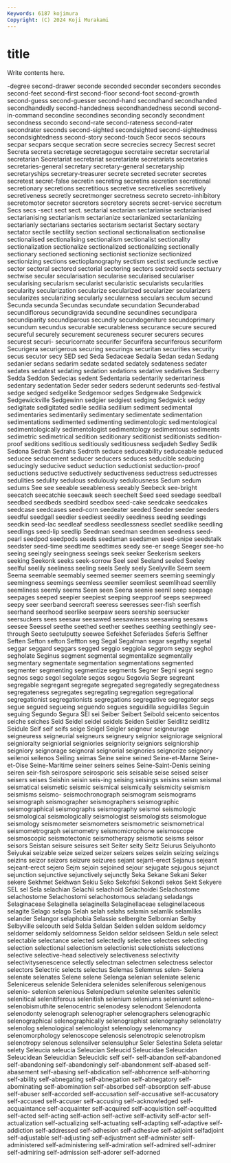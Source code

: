 ```yaml
---
Keywords: 6187 kojimura
Copyright: (C) 2024 Koji Murakami
---
```


# title

Write contents here.



-degree second-drawer seconde seconded seconder seconders secondes second-feet second-first
second-floor second-foot second-growth second-guess second-guesser second-hand secondhand secondhanded secondhandedly second-handedness
secondhandedness secondi second-in-command secondine secondines seconding secondly secondment secondness secondo
second-rate second-rateness second-rater secondrater seconds second-sighted secondsighted second-sightedness secondsightedness second-story
second-touch Secor secos secours secpar secpars secque secration secre secrecies
secrecy Secrest secret Secreta secreta secretage secretagogue secretaire secretar secretarial
secretarian Secretariat secretariat secretariate secretariats secretaries secretaries-general secretary secretary-general secretaryship
secretaryships secretary-treasurer secrete secreted secreter secretes secretest secret-false secretin secreting
secretins secretion secretional secretionary secretions secretitious secretive secretivelies secretively secretiveness
secretly secretmonger secretness secreto secreto-inhibitory secretomotor secretor secretors secretory secrets
secret-service secretum Secs secs -sect sect sect. sectarial sectarian sectarianise
sectarianised sectarianising sectarianism sectarianize sectarianized sectarianizing sectarianly sectarians sectaries sectarism
sectarist Sectary sectary sectator sectile sectility section sectional sectionalisation sectionalise
sectionalised sectionalising sectionalism sectionalist sectionality sectionalization sectionalize sectionalized sectionalizing sectionally
sectionary sectioned sectioning sectionist sectionize sectionized sectionizing sections sectioplanography sectism
sectist sectiuncle sective sector sectoral sectored sectorial sectoring sectors sectroid
sects sectuary sectwise secular secularisation secularise secularised seculariser secularising secularism
secularist secularistic secularists secularities secularity secularization secularize secularized secularizer secularizers
secularizes secularizing secularly secularness seculars seculum secund Secunda secunda Secundas
secundate secundation Secunderabad secundiflorous secundigravida secundine secundines secundipara secundiparity secundiparous
secundly secundogeniture secundoprimary secundum secundus securable securableness securance secure secured
secureful securely securement secureness securer securers secures securest securi- securicornate
securifer Securifera securiferous securiform Securigera securigerous securing securings securitan securities
security secus secutor secy SED sed Seda Sedaceae Sedalia Sedan
sedan Sedang sedanier sedans sedarim sedate sedated sedately sedateness sedater
sedates sedatest sedating sedation sedations sedative sedatives Sedberry Sedda Seddon
Sedecias sedent Sedentaria sedentarily sedentariness sedentary sedentation Seder seder seders
sederunt sederunts sed-festival sedge sedged sedgelike Sedgemoor sedges Sedgewake Sedgewick
Sedgewickville Sedgewinn sedgier sedgiest sedging Sedgwick sedgy sedigitate sedigitated sedile
sedilia sedilium sediment sedimental sedimentaries sedimentarily sedimentary sedimentate sedimentation sedimentations
sedimented sedimenting sedimentologic sedimentological sedimentologically sedimentologist sedimentology sedimentous sediments sedimetric
sedimetrical sedition seditionary seditionist seditionists sedition-proof seditions seditious seditiously seditiousness
sedjadeh Sedley Sedlik Sedona Sedrah Sedrahs Sedroth seduce seduceability seduceable
seduced seducee seducement seducer seducers seduces seducible seducing seducingly seducive
seduct seduction seductionist seduction-proof seductions seductive seductively seductiveness seductress seductresses
sedulities sedulity sedulous sedulously sedulousness Sedum sedum sedums See see
seeable seeableness seeably Seebeck see-bright seecatch seecatchie seecawk seech seechelt
Seed seed seedage seedball seedbed seedbeds seedbird seedbox seed-cake seedcake
seedcakes seedcase seedcases seed-corn seedeater seeded Seeder seeder seeders seedful
seedgall seedier seediest seedily seediness seeding seedings seedkin seed-lac seedleaf
seedless seedlessness seedlet seedlike seedling seedlings seed-lip seedlip Seedman seedman
seedmen seedness seed-pearl seedpod seedpods seeds seedsman seedsmen seed-snipe seedstalk
seedster seed-time seedtime seedtimes seedy see-er seege Seeger see-ho seeing
seeingly seeingness seeings seek seeker Seekerism seekers seeking Seekonk seeks
seek-sorrow Seel seel Seeland seeled Seeley seelful seelily seeliness seeling
seels Seely seely Seelyville Seem seem Seema seemable seemably seemed
seemer seemers seeming seemingly seemingness seemings seemless seemlier seemliest seemlihead
seemlily seemliness seemly seems Seen seen Seena seenie seenil seep
seepage seepages seeped seepier seepiest seeping seepproof seeps seepweed seepy
seer seerband seercraft seeress seeresses seer-fish seerfish seerhand seerhood seerlike
seerpaw seers seership seersucker seersuckers sees seesaw seesawed seesawiness seesawing
seesaws seesee Seessel seethe seethed seether seethes seething seethingly see-through
Seeto seetulputty seewee Sefekhet Seferiades Seferis Seffner Seften Sefton sefton
Seftton seg Segal Segalman segar segathy segetal seggar seggard seggars
segged seggio seggiola seggrom seggy seghol segholate Seginus segment segmental
segmentalize segmentally segmentary segmentate segmentation segmentations segmented segmenter segmenting segmentize
segments Segner Segni segni segno segnos sego segol segolate segos
segou Segovia Segre segreant segregable segregant segregate segregated segregatedly segregatedness
segregateness segregates segregating segregation segregational segregationist segregationists segregations segregative segregator
segs segue segued segueing seguendo segues seguidilla seguidillas Seguin seguing
Segundo Segura SEI sei Seiber Seibert Seibold seicento seicentos seiche
seiches Seid Seidel seidel seidels Seiden Seidler Seidlitz seidlitz Seidule
Seif seif seifs seige Seigel Seigler seigneur seigneurage seigneuress seigneurial
seigneurs seigneury seignior seigniorage seignioral seignioralty seigniorial seigniories seigniority seigniors
seigniorship seigniory seignorage seignoral seignorial seignories seignorize seignory seilenoi seilenos
Seiling seimas Seine seine seined Seine-et-Marne Seine-et-Oise Seine-Maritime seiner seiners
seines Seine-Saint-Denis seining seiren seir-fish seirospore seirosporic seis seisable seise
seised seiser seisers seises Seishin seisin seis-ing seising seisings seisins
seism seismal seismatical seismetic seismic seismical seismically seismicity seismism seismisms
seismo- seismochronograph seismogram seismograms seismograph seismographer seismographers seismographic seismographical seismographs
seismography seismol seismologic seismological seismologically seismologist seismologists seismologue seismology seismometer
seismometers seismometric seismometrical seismometrograph seismometry seismomicrophone seismoscope seismoscopic seismotectonic seismotherapy
seismotic seisms seisor seisors Seistan seisure seisures seit Seiter seity
Seitz Seiurus Seiyuhonto Seiyukai seizable seize seized seizer seizers seizes
seizin seizing seizings seizins seizor seizors seizure seizures sejant sejant-erect
Sejanus sejeant sejeant-erect sejero Sejm sejoin sejoined sejour sejugate sejugous
sejunct sejunction sejunctive sejunctively sejunctly Seka Sekane Sekani Seker sekere
Sekhmet Sekhwan Sekiu Seko Sekofski Sekondi sekos Sekt Sekyere SEL
sel Sela selachian Selachii selachoid Selachoidei Selachostome selachostome Selachostomi selachostomous
seladang seladangs Selaginaceae Selaginella selaginella Selaginellaceae selaginellaceous selagite Selago selago
Selah selah selahs selamin selamlik selamliks selander Selangor selaphobia Selassie
selbergite Selbornian Selby Selbyville selcouth seld Selda Seldan Selden selden
seldom seldomcy seldomer seldomly seldomness Seldon seldor seldseen Seldun sele
select selectable selectance selected selectedly selectee selectees selecting selection selectional
selectionism selectionist selectionists selections selective selective-head selectively selectiveness selectivity selectivitysenescence
selectly selectman selectmen selectness selector selectors Selectric selects selectus Selemas
Selemnus selen- Selena selenate selenates Selene selene Selenga selenian seleniate
selenic Selenicereus selenide Selenidera selenides seleniferous selenigenous selenio- selenion selenious
Selenipedium selenite selenites selenitic selenitical selenitiferous selenitish selenium seleniums seleniuret
seleno- selenobismuthite selenocentric selenodesy selenodont Selenodonta selenodonty selenograph selenographer selenographers
selenographic selenographical selenographically selenographist selenography selenolatry selenolog selenological selenologist selenology
selenomancy selenomorphology selenoscope selenosis selenotropic selenotropism selenotropy selenous selensilver selensulphur
Seler Selestina Seleta seletar selety Seleucia seleucia Seleucian Seleucid Seleucidae
Seleucidan Seleucidean Seleucidian Seleucidic self self- self-abandon self-abandoned self-abandoning self-abandoningly
self-abandonment self-abased self-abasement self-abasing self-abdication self-abhorrence self-abhorring self-ability self-abnegating self-abnegation
self-abnegatory self-abominating self-abomination self-absorbed self-absorption self-abuse self-abuser self-accorded self-accusation self-accusative
self-accusatory self-accused self-accuser self-accusing self-acknowledged self-acquaintance self-acquainter self-acquired self-acquisition self-acquitted
self-acted self-acting self-action self-active self-activity self-actor self-actualization self-actualizing self-actuating self-adapting
self-adaptive self-addiction self-addressed self-adhesion self-adhesive self-adjoint selfadjoint self-adjustable self-adjusting self-adjustment
self-administer self-administered self-administering self-admiration self-admired self-admirer self-admiring self-admission self-adorer self-adorned
